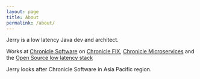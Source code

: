 ```yaml
---
layout: page
title: About
permalink: /about/
---
```


Jerry is a low latency Java dev and architect.  

Works at [Chronicle Software](https://chronicle.software/) on 
[Chronicle FIX](https://chronicle.software/products/fix/), 
[Chronicle Microservices](https://chronicle.software/solutions/) and the
[Open Source low latency stack](https://chronicle.software/download/)

Jerry looks after Chronicle Software in Asia Pacific region.  

